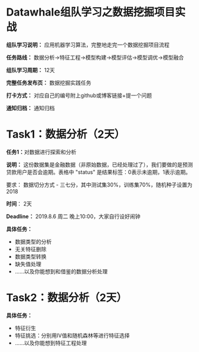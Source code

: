 # Datawhale组队学习之数据挖掘项目实战

<b>组队学习说明：</b> 应用机器学习算法，完整地走完一个数据挖掘项目流程

<b>任务路线：</b> 数据分析→特征工程→模型构建→模型评估→模型调优→模型融合

<b>组队学习周期：</b> 12天

<b>完整任务发布页：</b> 数据挖掘实践任务

<b>打卡方式：</b> 对应自己的编号附上github或博客链接+提一个问题

<b>通知归档：</b> 通知归档

# Task1：数据分析（2天）

<b>任务1：</b>对数据进行探索和分析

<b>说明：</b> 这份数据集是金融数据（非原始数据，已经处理过了），我们要做的是预测贷款用户是否会逾期。表格中 "status" 是结果标签：0表示未逾期，1表示逾期。

<b></b>要求：</b> 数据切分方式 - 三七分，其中测试集30%，训练集70%，随机种子设置为2018

<b>时间</b>：</b> 2天

<b>Deadline：</b> 2019.8.6 周二 晚上10:00，大家自行设好闹钟

<b>具体任务：</b>
- 数据类型的分析
- 无关特征删除
-  数据类型转换
-  缺失值处理
-  ……以及你能想到和借鉴的数据分析处理

# Task2：数据分析（2天）
<b>具体任务：</b>
- 特征衍生
- 特征挑选：分别用IV值和随机森林等进行特征选择
- ……以及你能想到特征工程处理
